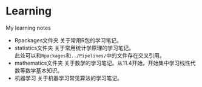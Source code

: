 # Learning
My learning notes

* Rpackages文件夹
  关于常用R包的学习笔记。
* statistics文件夹
  关于常用统计学原理的学习笔记。  
  此处可以和`Rpackages`和`../Pipelines/`中的文件存在交叉引用。
* mathematics文件夹
  关于数学的学习笔记。从11.4开始，开始集中学习线性代数等数学基本知识。
* 机器学习
  关于机器学习常见算法的学习笔记。
  
